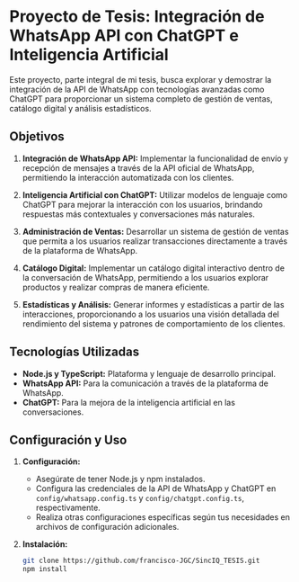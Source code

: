 # Proyecto de Tesis: Integración de WhatsApp API con ChatGPT e Inteligencia Artificial

Este proyecto, parte integral de mi tesis, busca explorar y demostrar la integración de la API de WhatsApp con tecnologías avanzadas como ChatGPT para proporcionar un sistema completo de gestión de ventas, catálogo digital y análisis estadísticos.

## Objetivos

1. **Integración de WhatsApp API:** Implementar la funcionalidad de envío y recepción de mensajes a través de la API oficial de WhatsApp, permitiendo la interacción automatizada con los clientes.

2. **Inteligencia Artificial con ChatGPT:** Utilizar modelos de lenguaje como ChatGPT para mejorar la interacción con los usuarios, brindando respuestas más contextuales y conversaciones más naturales.

3. **Administración de Ventas:** Desarrollar un sistema de gestión de ventas que permita a los usuarios realizar transacciones directamente a través de la plataforma de WhatsApp.

4. **Catálogo Digital:** Implementar un catálogo digital interactivo dentro de la conversación de WhatsApp, permitiendo a los usuarios explorar productos y realizar compras de manera eficiente.

5. **Estadísticas y Análisis:** Generar informes y estadísticas a partir de las interacciones, proporcionando a los usuarios una visión detallada del rendimiento del sistema y patrones de comportamiento de los clientes.

## Tecnologías Utilizadas

- **Node.js y TypeScript:** Plataforma y lenguaje de desarrollo principal.
- **WhatsApp API:** Para la comunicación a través de la plataforma de WhatsApp.
- **ChatGPT:** Para la mejora de la inteligencia artificial en las conversaciones.

## Configuración y Uso

1. **Configuración:**

   - Asegúrate de tener Node.js y npm instalados.
   - Configura las credenciales de la API de WhatsApp y ChatGPT en `config/whatsapp.config.ts` y `config/chatgpt.config.ts`, respectivamente.
   - Realiza otras configuraciones específicas según tus necesidades en archivos de configuración adicionales.

2. **Instalación:**
   ```bash
   git clone https://github.com/francisco-JGC/SincIQ_TESIS.git
   npm install
   ```
